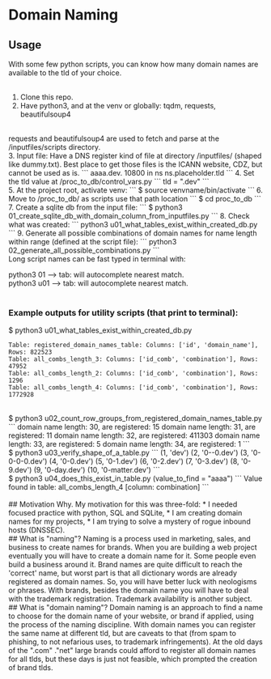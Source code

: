 # Domain Naming

## Usage
With some few python scripts, you can know how many domain names are available to the tld of your choice.  
<br>
1. Clone this repo.
2. Have python3, and at the venv or globally: tqdm, requests, beautifulsoup4
<br>
requests and beautifulsoup4 are used to fetch and parse at the /inputfiles/scripts directory.
<br>
3. Input file: Have a DNS register kind of file at directory /inputfiles/ (shaped like dummy.txt). Best place to get those files is the ICANN website, CDZ, but cannot be used as is.
```
aaaa.dev.	10800	in	ns	ns.placeholder.tld
```
4. Set the tld value at /proc_to_db/control_vars.py
```
tld = ".dev"
```
<br>
5. At the project root, activate venv:
```
$ source venvname/bin/activate
```
6. Move to /proc_to_db/ as scripts use that path location
```
$ cd proc_to_db
```
7. Create a sqlite db from the input file:
```
$ python3 01_create_sqlite_db_with_domain_column_from_inputfiles.py
```
8. Check what was created: 
```
python3 u01_what_tables_exist_within_created_db.py
```
9. Generate all possible combinations of domain names for name length <integer> within range (defined at the script file):
```
python3 02_generate_all_possible_combinations.py <integer>
```

<br>
Long script names can be fast typed in terminal with:  

python3 01 --> tab: will autocomplete nearest match.  
python3 u01 --> tab: will autocomplete nearest match.  
<br>

### Example outputs for utility scripts (that print to terminal):

$ python3 u01_what_tables_exist_within_created_db.py
```
Table: registered_domain_names_table: Columns: ['id', 'domain_name'], Rows: 822523
Table: all_combs_length_3: Columns: ['id_comb', 'combination'], Rows: 47952
Table: all_combs_length_2: Columns: ['id_comb', 'combination'], Rows: 1296
Table: all_combs_length_4: Columns: ['id_comb', 'combination'], Rows: 1772928
```
<br>
$ python3 u02_count_row_groups_from_registered_domain_names_table.py
```
domain name length: 30, are registered: 15
domain name length: 31, are registered: 11
domain name length: 32, are registered: 411303
domain name length: 33, are registered: 5
domain name length: 34, are registered: 1
```
<br>
$ python3 u03_verify_shape_of_a_table.py
```
(1, 'dev')
(2, '0--0.dev')
(3, '0-0-0-0.dev')
(4, '0-0.dev')
(5, '0-1.dev')
(6, '0-2.dev')
(7, '0-3.dev')
(8, '0-9.dev')
(9, '0-day.dev')
(10, '0-matter.dev')
```
<br>
$ python3 u04_does_this_exist_in_table.py
(value_to_find = "aaaa")
```
Value found in table: all_combs_length_4 [column: combination]
```
<br>
<br>
## Motivation
Why. My motivation for this was three-fold: 
* I needed focused practice with python, SQL and SQLite,
* I am creating domain names for my projects,
* I am trying to solve a mystery of rogue inbound hosts (DNSSEC).
<br>
## What is "naming"?
Naming is a process used in marketing, sales, and business to create names for brands.  
When you are building a web project eventually you will have to create a domain name for it. Some people even build a business around it.  
Brand names are quite difficult to reach the 'correct' name, but worst part is that all dictionary words are already registered as domain names.  
So, you will have better luck with neologisms or phrases.  
With brands, besides the domain name you will have to deal with the trademark registration. Trademark availability is another subject.  
<br>
## What is "domain naming"?
Domain naming is an approach to find a name to choose for the domain name of your website, or brand if applied, using the process of the naming discipline.  
With domain names you can register the same name at different tld, but are caveats to that (from spam to phishing, to not nefarious uses, to trademark infringements).  
At the old days of the ".com" ."net" large brands could afford to register all domain names for all tlds, but these days is just not feasible, which prompted the creation of brand tlds. 
